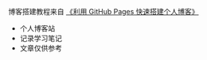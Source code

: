 
 
博客搭建教程来自 [《利用 GitHub Pages 快速搭建个人博客》](https://www.jianshu.com/p/e68fba58f75c)


* 个人博客站
* 记录学习笔记
* 文章仅供参考